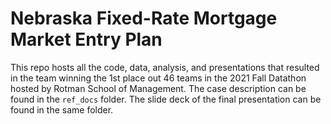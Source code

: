 # Nebraska Fixed-Rate Mortgage Market Entry Plan

This repo hosts all the code, data, analysis, and presentations that resulted in the team winning the 1st place out 46 teams in the 2021 Fall Datathon hosted by Rotman School of Management. The case description can be found in the `ref_docs` folder. The slide deck of the final presentation can be found in the same folder. 

